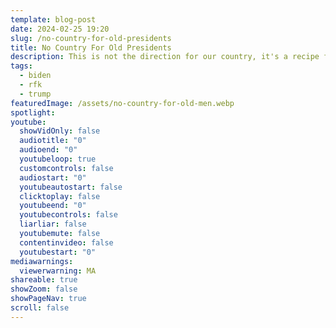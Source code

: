```yaml
---
template: blog-post
date: 2024-02-25 19:20
slug: /no-country-for-old-presidents
title: No Country For Old Presidents
description: This is not the direction for our country, it's a recipe for a coen bros film
tags:
  - biden
  - rfk
  - trump
featuredImage: /assets/no-country-for-old-men.webp
spotlight:
youtube:
  showVidOnly: false
  audiotitle: "0"
  audioend: "0"
  youtubeloop: true
  customcontrols: false
  audiostart: "0"
  youtubeautostart: false
  clicktoplay: false
  youtubeend: "0"
  youtubecontrols: false
  liarliar: false
  youtubemute: false
  contentinvideo: false
  youtubestart: "0"
mediawarnings:
  viewerwarning: MA
shareable: true
showZoom: false
showPageNav: true
scroll: false
---
```

